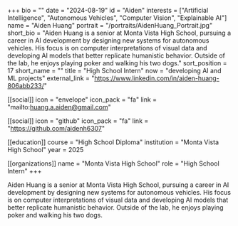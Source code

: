 +++
bio = ""
date = "2024-08-19"
id = "Aiden"
interests = ["Artificial Intelligence", "Autonomous Vehicles", "Computer Vision", "Explainable AI"]
name = "Aiden Huang"
portrait = "/portraits/AidenHuang_Portrait.jpg"
short_bio = "Aiden Huang is a senior at Monta Vista High School, pursuing a career in AI development by designing new systems for autonomous vehicles. His focus is on computer interpretations of visual data and developing AI models that better replicate humanistic behavior. Outside of the lab, he enjoys playing poker and walking his two dogs."
sort_position = 17
short_name = ""
title = "High School Intern"
now = "developing AI and ML projects"
external_link = "https://www.linkedin.com/in/aiden-huang-806abb233/"

[[social]]
icon = "envelope"
icon_pack = "fa"
link = "mailto:huang.a.aiden@gmail.com"

[[social]]
icon = "github"
icon_pack = "fa"
link = "https://github.com/aidenh6307"

[[education]]
course = "High School Diploma"
institution = "Monta Vista High School"
year = 2025

[[organizations]]
name = "Monta Vista High School"
role = "High School Intern"
+++

Aiden Huang is a senior at Monta Vista High School, pursuing a career in AI development by designing new systems for autonomous vehicles. His focus is on computer interpretations of visual data and developing AI models that better replicate humanistic behavior. Outside of the lab, he enjoys playing poker and walking his two dogs.
